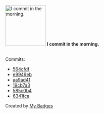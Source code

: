 <img src="https://my-badges.github.io/my-badges/morning-commits.png" alt="I commit in the morning." title="I commit in the morning." width="128">
<strong>I commit in the morning.</strong>
<br><br>

Commits:

- <a href="https://github.com/Rignchen/322_browser_client/commit/564cfdfebc8189c40391149d8bfe00c7aff307b8">564cfdf</a>
- <a href="https://github.com/Rignchen/322_browser_client/commit/e9949ebea4901ce9d73ccf97735d247b8cb1f6aa">e9949eb</a>
- <a href="https://github.com/Rignchen/dotfile/commit/aa9ad417b2e6060870d32cd012c03583971389cc">aa9ad41</a>
- <a href="https://github.com/Rignchen/dotfile/commit/19cb7a324657a04843aa5695c49e87b102d46c0b">19cb7a3</a>
- <a href="https://github.com/Rignchen/dotfile/commit/585c0b4913f372b8e9a018bf4dbb0a72d92cb34e">585c0b4</a>
- <a href="https://github.com/Rignchen/dotfile/commit/6341fcafa523c9d4336202dbb548e3382b59514c">6341fca</a>


Created by <a href="https://github.com/my-badges/my-badges">My Badges</a>